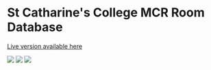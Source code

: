 # St Catharine's College MCR Room Database

[Live version available here](https://mcr.caths.cam.ac.uk/rooms)

![](/screenshots/1.jpg)
![](/screenshots/2.jpg)
![](/screenshots/3.jpg)
